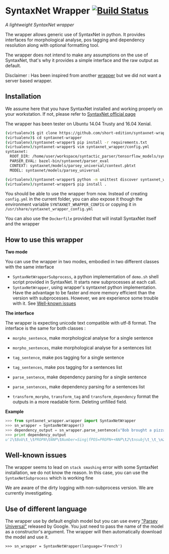 # SyntaxNet Wrapper [![Build Status](https://travis-ci.org/short-edition/syntaxnet-wrapper.svg?branch=master)](https://travis-ci.org/short-edition/syntaxnet-wrapper)

*A lightweight SyntaxNet wrapper*

The wrapper allows generic use of SyntaxNet in python. It provides interfaces for morphological analyse, pos tagging and dependency resolution along with optional formatting tool.

The wrapper does not intend to make any assumptions on the use of SyntaxNet, that's why it provides a simple interface and the raw output as default.

Disclaimer : Has been inspired from another [wrapper](https://github.com/JoshData/parsey-mcparseface-server) but we did not want a server based wrapper.

## Installation

We assume here that you have SyntaxNet installed and working properly on your workstation. If not, please refer to [SyntaxNet official page](https://github.com/tensorflow/models/tree/master/research/syntaxnet)

The wrapper has been tester on Ubuntu 14.04 Trusty and 16.04 Xenial.

```bash
(virtualenv)$ git clone https://github.com/short-edition/syntaxnet-wrapper.git
(virtualenv)$ cd syntaxnet-wrapper
(virtualenv)/syntaxnet-wrapper$ pip install -r requirements.txt
(virtualenv)/syntaxnet-wrapper$ vim syntaxnet_wrapper/config.yml
syntaxnet:
  ROOT_DIR: /home/user/workspace/syntactic_parser/tensorflow_models/syntaxnet
  PARSER_EVAL: bazel-bin/syntaxnet/parser_eval
  CONTEXT: syntaxnet/models/parsey_universal/context.pbtxt
  MODEL: syntaxnet/models/parsey_universal

(virtualenv)/syntaxnet-wrapper$ python -m unittest discover syntaxnet_wrapper
(virtualenv)/syntaxnet-wrapper$ pip install .
```
You should be able to use the wrapper from now. Instead of creating `config.yml` in the current folder, you can also expose it though the environment variable `SYNTAXNET_WRAPPER_CONFIG` or copying it in `/usr/share/syntaxnet_wrapper_config.yml`

You can also use the `Dockerfile` provided that will install SyntaxNet itself and the wrapper

## How to use this wrapper

**Two mode**

You can use the wrapper in two modes, embodied in two different classes with the same interface
* `SyntaxNetWrapperSubprocess`, a python implementation of `demo.sh` shell script provided in SyntaxNet. It starts new subprocesses at each call.
* `SyntaxNetWrapper`, using wrapper's syntaxnet python implementation. Have the advantage to be faster and more memory efficient than the version with subprocesses. However, we are experience some trouble with it. See [Well-known issues](https://github.com/short-edition/syntaxnet-wrapper/tree/develop#well-known-issues)

**The interface**

The wrapper is expecting unicode text compatible with utf-8 format.
The interface is the same for both classes :
* `morpho_sentence`, make morphological analyse for a single sentence
* `morpho_sentences`, make morphological analyse for a sentences list
* `tag_sentence`, make pos tagging for a single sentence
* `tag_sentences`, make pos tagging for a sentences list
* `parse_sentence`, make dependency parsing for a single sentence
* `parse_sentences`, make dependency parsing for a sentences list

* `transform_morpho`, `transform_tag` and `transform_dependency` format the outputs in a more readable form. Deleting unfilled field.


**Example**

```python
>>> from syntaxnet_wrapper.wrapper import SyntaxNetWrapper
>>> sn_wrapper = SyntaxNetWrapper()
>>> dependency_output = sn_wrapper.parse_sentence(u"Bob brought a pizza to Alice")
>>> print dependency_output
u'1\tBob\t_\tPROPN\tNNP\tNumber=Sing|fPOS=PROPN++NNP\t2\tnsubj\t_\t_\n2\tbrought\t_\tVERB\tVBD\tMood=Ind|Tense=Past|VerbForm=Fin|fPOS=VERB++VBD\t0\tROOT\t_\t_\n3\ta\t_\tDET\tDT\tDefinite=Ind|PronType=Art|fPOS=DET++DT\t4\tdet\t_\t_\n4\tpizza\t_\tNOUN\tNN\tNumber=Sing|fPOS=NOUN++NN\t2\tdobj\t_\t_\n5\tto\t_\tADP\tIN\tfPOS=ADP++IN\t6\tcase\t_\t_\n6\tAlice\t_\tPROPN\tNNP\tNumber=Sing|fPOS=PROPN++NNP\t4\tnmod\t_\t_\n\n'
```

## Well-known issues

The wrapper seems to lead on `stack smashing` error with some SyntaxNet installation, we do not know the reason. In this case, you can use the `SyntaxNetSubprocess` which is working fine

We are aware of the dirty logging with non-subprocess version. We are currently investigating.

## Use of different language

The wrapper use by default english model but you can use every ["Parsey Universal"](https://github.com/tensorflow/models/blob/master/syntaxnet/g3doc/universal.md) released by Google. You just need to pass the name of the model as a constructor's argument. The wrapper will then automatically download the model and use it.

`>>> sn_wrapper = SyntaxNetWrapper(language='French')`
